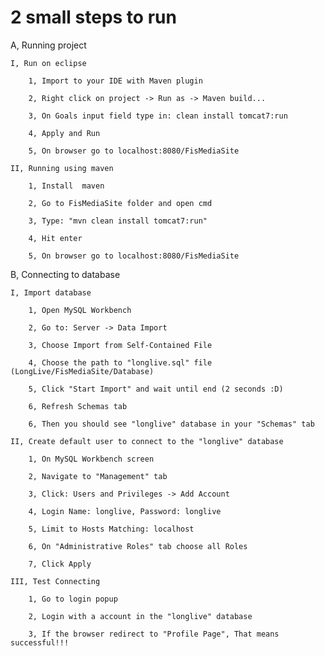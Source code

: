 # 2 small steps to run

A, Running project

	I, Run on eclipse
		
		1, Import to your IDE with Maven plugin
		
		2, Right click on project -> Run as -> Maven build...
		
		3, On Goals input field type in: clean install tomcat7:run
		
		4, Apply and Run
		
		5, On browser go to localhost:8080/FisMediaSite

	II, Running using maven

		1, Install 	maven
		
		2, Go to FisMediaSite folder and open cmd
		
		3, Type: "mvn clean install tomcat7:run"
		
		4, Hit enter

		5, On browser go to localhost:8080/FisMediaSite

B, Connecting to database
	
	I, Import database
		
		1, Open MySQL Workbench
		
		2, Go to: Server -> Data Import
		
		3, Choose Import from Self-Contained File
		
		4, Choose the path to "longlive.sql" file (LongLive/FisMediaSite/Database)
		
		5, Click "Start Import" and wait until end (2 seconds :D)
		
		6, Refresh Schemas tab
		
		6, Then you should see "longlive" database in your "Schemas" tab
		
	II, Create default user to connect to the "longlive" database

		1, On MySQL Workbench screen 
		
		2, Navigate to "Management" tab

		3, Click: Users and Privileges -> Add Account

		4, Login Name: longlive, Password: longlive
		
		5, Limit to Hosts Matching: localhost

		6, On "Administrative Roles" tab choose all Roles

		7, Click Apply

	III, Test Connecting

		1, Go to login popup
		
		2, Login with a account in the "longlive" database
		
		3, If the browser redirect to "Profile Page", That means successful!!!
